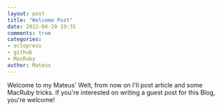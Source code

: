 ```yaml
---
layout: post
title: "Welcome Post"
date: 2012-04-29 19:31
comments: true
categories: 
- octopress
- github
- MacRuby
author: Mateus
---
```


Welcome to my Mateus' Welt, from now on I'll post article and some MacRuby tricks.
If you're interested on writing a guest post for this Blog, you're welcome!
